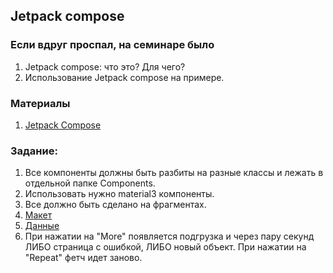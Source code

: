 ## Jetpack compose

### Если вдруг проспал, на семинаре было
1. Jetpack compose: что это? Для чего?
2. Использование Jetpack compose на примере.

### Материалы
1. [Jetpack Compose](https://developer.android.com/jetpack/compose)

### Задание:
1. Все компоненты должны быть разбиты на разные классы и лежать в отдельной папке Components.
2. Использовать нужно material3 компоненты.
3. Все должно быть сделано на фрагментах.
4. [Макет](https://www.figma.com/file/FvfowAcanl9KViBhfCCQN1/Untitled?node-id=0-1&t=hJzAW4QLv9BD00F1-0)
5. [Данные](https://jsonplaceholder.typicode.com/todos)
6. При нажатии на "More" появляется подгрузка и через пару секунд ЛИБО страница с ошибкой, ЛИБО новый объект. При нажатии на "Repeat" фетч идет заново.